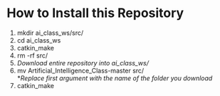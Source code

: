 # How to Install this Repository

1. mkdir ai_class_ws/src/  
2. cd ai_class_ws  
3. catkin_make  
4. rm -rf src/  
5. *Download entire repository into ai_class_ws/*  
6. mv Artificial_Intelligence_Class-master src/  
	**Replace first argument with the name of the folder you download*
7. catkin_make  

